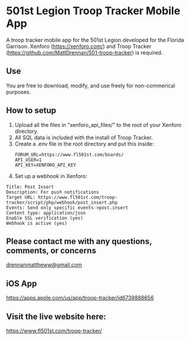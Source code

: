 # 501st Legion Troop Tracker Mobile App
A troop tracker mobile app for the 501st Legion developed for the Florida Garrison. Xenforo (https://xenforo.com/) and Troop Tracker (https://github.com/MattDrennan/501-troop-tracker) is required.

## Use
You are free to download, modify, and use freely for non-commerical purposes.

## How to setup

<ol>
	<li>Upload all the files in "xenforo_api_files/" to the root of your Xenforo directory.</li>
	<li>All SQL data is included with the install of Troop Tracker.</li>
	<li>Create a .env file in the root directory and put this inside:</li>
	
	FORUM_URL=https://www.fl501st.com/boards/
	API_USER=1
	API_KEY=XENFORO_API_KEY
 	
  <li>Set up a webhook in Xenforo:</li>
</ol>

	Title: Post Insert
	Description: For push notifications
	Target URL: https://www.fl501st.com/troop-tracker/script/php/webhook/post_insert.php
	Events: Send only specific events->post.insert
	Content type: application/json
	Enable SSL verification (yes)
	Webhook is active (yes)

## Please contact me with any questions, comments, or concerns
drennanmattheww@gmail.com

## iOS App
https://apps.apple.com/us/app/troop-tracker/id6739888656

## Visit the live website here:
https://www.fl501st.com/troop-tracker/
